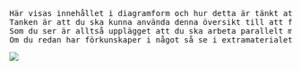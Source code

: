 <pre>Här visas innehållet i diagramform och hur detta är tänkt att du ska arbeta med och tillgodogöra dig det i kursen.
Tanken är att du ska kunna använda denna översikt till att få stöd i hur du ska lägga upp dina studier.
Som du ser är alltså upplägget att du ska arbeta parallelt med JavaScript och starta din undersöking.
Om du redan har förkunskaper i något så se i extramaterialet för kursen.
</pre>


[![](https://mermaid.ink/img/pako:eNp1Ultu2zAQvArBjyJBbCCO40eMooARF6nzMArL7kdlf2yktUyLogSSMhDQ_ssZeoLkCrmALlbStFy0QPVFameGOztraJTHSAc0kVCsyWy0EMR-rfBhPg2C2XA6W5Jm8wu5MoYJgevqnfNmWRS8ekuS_d6jrw6Qdvht9vRIPpHbIFiSz-7XdXi2qj6k0tU7coXEXchaZ9yiIqXOl55_feDvUhAksQggKFLkZI2ZYjGQDGNPyqO1o-064f3wxzC4nY6_z_6WYEIj0YxzWb1FKWeJ3pG2R3QcYleABM6R64PqXMQoVfWRCiaSHekaswXJ4JmjtB3GoEG_FChrn13vqmeMKykty1SXEmWDKOSYapaLBmEaJbhjzep5Vt-YVSkOoD-KfV-7MSbloJR91nnMnzdWrca0LsP5ZPR1GlS_Hibjyd3y_37uYQtBJFlhbbcua_phNK22M8cJbInGDEiutvUDN76J1r9pbU4B1RodYzaKXPg0LmwUpx47Rw07wjtUGrh2Iz2V23X5eO96PTvJKa6OozuBe77YD8_Gk8fq9cmZPl_SBs1QZsBiu63GQRdU2xXBBR3YY4wrKLle0IXYWyiUOg9eREQHNiVs0LKwkeGIgd3zjA5WYA02aAHiZ57X9_1vBR_-Xw?type=png)](https://mermaid-js.github.io/mermaid-live-editor/edit#pako:eNp1Ultu2zAQvArBjyJBbCCO40eMooARF6nzMArL7kdlf2yktUyLogSSMhDQ_ssZeoLkCrmALlbStFy0QPVFameGOztraJTHSAc0kVCsyWy0EMR-rfBhPg2C2XA6W5Jm8wu5MoYJgevqnfNmWRS8ekuS_d6jrw6Qdvht9vRIPpHbIFiSz-7XdXi2qj6k0tU7coXEXchaZ9yiIqXOl55_feDvUhAksQggKFLkZI2ZYjGQDGNPyqO1o-064f3wxzC4nY6_z_6WYEIj0YxzWb1FKWeJ3pG2R3QcYleABM6R64PqXMQoVfWRCiaSHekaswXJ4JmjtB3GoEG_FChrn13vqmeMKykty1SXEmWDKOSYapaLBmEaJbhjzep5Vt-YVSkOoD-KfV-7MSbloJR91nnMnzdWrca0LsP5ZPR1GlS_Hibjyd3y_37uYQtBJFlhbbcua_phNK22M8cJbInGDEiutvUDN76J1r9pbU4B1RodYzaKXPg0LmwUpx47Rw07wjtUGrh2Iz2V23X5eO96PTvJKa6OozuBe77YD8_Gk8fq9cmZPl_SBs1QZsBiu63GQRdU2xXBBR3YY4wrKLle0IXYWyiUOg9eREQHNiVs0LKwkeGIgd3zjA5WYA02aAHiZ57X9_1vBR_-Xw)

